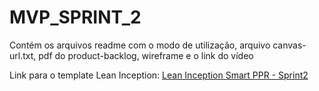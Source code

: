 # MVP_SPRINT_2
Contém os arquivos readme com o modo de utilização, arquivo canvas-url.txt, pdf do product-backlog, wireframe e o link do vídeo







Link para o template Lean Inception: [Lean Inception Smart PPR - Sprint2](https://miro.com/welcomeonboard/ZmNLeXpvV1R4dHJ0aktPVEZGZ2hvSWpLaHRmVDh1Z2RVcEFNQVpqV0Q5eTNybFEyVTlBNVB6SEtTMWVzMU1IT3wzMDc0NDU3MzYwNjA0ODA5OTgwfDI=?share_link_id=779905827125)
